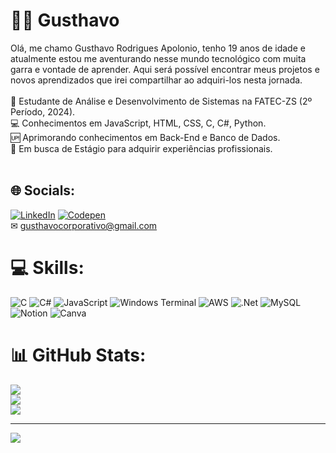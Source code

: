 # 👨‍💻 Gusthavo
Olá, me chamo Gusthavo Rodrigues Apolonio, tenho 19 anos de idade e atualmente estou me aventurando nesse mundo tecnológico com muita garra e vontade de aprender. Aqui será possível encontrar meus projetos e novos aprendizados que irei compartilhar ao adquiri-los nesta jornada.  <br><br>🏫 Estudante de Análise e Desenvolvimento de Sistemas na FATEC-ZS (2º Período, 2024).<br>💻 Conhecimentos em JavaScript, HTML, CSS, C, C#, Python.<br>🆙 Aprimorando conhecimentos em Back-End e Banco de Dados.<br>🤔 Em busca de Estágio para adquirir experiências profissionais.<br><br>


## 🌐 Socials:
[![LinkedIn](https://img.shields.io/badge/LinkedIn-%230077B5.svg?logo=linkedin&logoColor=white)](https://www.linkedin.com/in/gusthavorodriguesapolonio/) [![Codepen](https://img.shields.io/badge/Codepen-000000?style=for-the-badge&logo=codepen&logoColor=white)](https://codepen.io/gusthavorod) <br>✉ gusthavocorporativo@gmail.com

# 💻 Skills:
![C](https://img.shields.io/badge/c-%2300599C.svg?style=flat&logo=c&logoColor=white) ![C#](https://img.shields.io/badge/c%23-%23239120.svg?style=flat&logo=csharp&logoColor=white) ![JavaScript](https://img.shields.io/badge/javascript-%23323330.svg?style=flat&logo=javascript&logoColor=%23F7DF1E) ![Windows Terminal](https://img.shields.io/badge/Windows%20Terminal-%234D4D4D.svg?style=flat&logo=windows-terminal&logoColor=white) ![AWS](https://img.shields.io/badge/AWS-%23FF9900.svg?style=flat&logo=amazon-aws&logoColor=white) ![.Net](https://img.shields.io/badge/.NET-5C2D91?style=flat&logo=.net&logoColor=white) ![MySQL](https://img.shields.io/badge/mysql-%2300000f.svg?style=flat&logo=mysql&logoColor=white) ![Notion](https://img.shields.io/badge/Notion-%23000000.svg?style=flat&logo=notion&logoColor=white) ![Canva](https://img.shields.io/badge/Canva-%2300C4CC.svg?style=flat&logo=Canva&logoColor=white)

# 📊 GitHub Stats:
![](https://github-readme-stats.vercel.app/api?username=GusthavoRA&theme=dark&hide_border=false&include_all_commits=false&count_private=true)<br/>
![](https://github-readme-streak-stats.herokuapp.com/?user=GusthavoRA&theme=dark&hide_border=false)<br/>
![](https://github-readme-stats.vercel.app/api/top-langs/?username=GusthavoRA&theme=dark&hide_border=false&include_all_commits=false&count_private=true&layout=compact)

---
[![](https://visitcount.itsvg.in/api?id=GusthavoRA&icon=3&color=12)](https://visitcount.itsvg.in)
